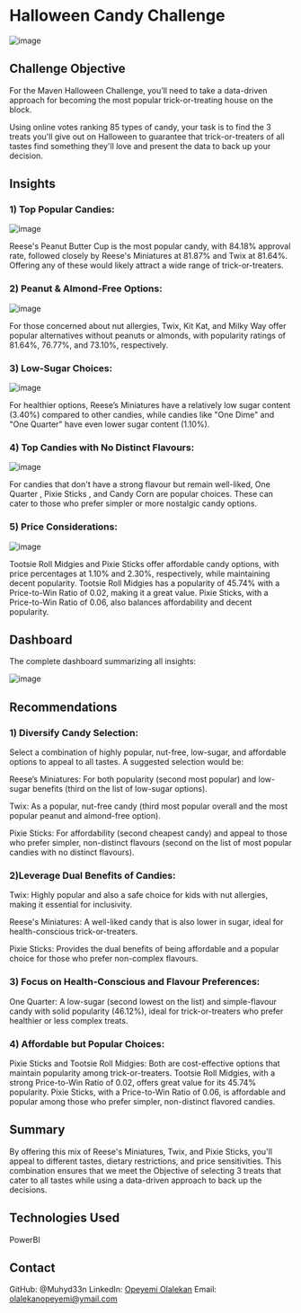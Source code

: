 # Halloween Candy Challenge

![image](https://github.com/user-attachments/assets/10dd1e4c-4bc1-4c79-a8b3-dd59a501d29c)

## Challenge Objective

For the Maven Halloween Challenge, you’ll need to take a data-driven approach for becoming the most popular trick-or-treating house on the block.

Using online votes ranking 85 types of candy, your task is to find the 3 treats you'll give out on Halloween to guarantee that trick-or-treaters of all tastes find something they'll love and present the data to back up your decision.

## Insights

### 1) Top Popular Candies:

![image](https://github.com/user-attachments/assets/ad59a3a8-81da-4066-b29b-1257d6ffba21)

Reese's Peanut Butter Cup is the most popular candy, with 84.18% approval rate, followed closely by Reese's Miniatures at 81.87% and Twix at 81.64%. Offering any of these would likely attract a wide range of trick-or-treaters.


### 2) Peanut & Almond-Free Options:

![image](https://github.com/user-attachments/assets/0a8c42e3-5b16-4a66-92d6-95e0298902ee)

For those concerned about nut allergies, Twix, Kit Kat, and Milky Way offer popular alternatives without peanuts or almonds, with popularity ratings of 81.64%, 76.77%, and 73.10%, respectively.

### 3) Low-Sugar Choices:

![image](https://github.com/user-attachments/assets/9e98afba-f744-4988-ac17-43b036449af0)

For healthier options, Reese’s Miniatures have a relatively low sugar content (3.40%) compared to other candies, while candies like "One Dime" and "One Quarter" have even lower sugar content (1.10%).
### 4) Top Candies with No Distinct Flavours:

![image](https://github.com/user-attachments/assets/a6fd4259-df52-43a7-954b-102e502966d9)

For candies that don't have a strong flavour but remain well-liked, One Quarter , Pixie Sticks , and Candy Corn are popular choices. These can cater to those who prefer simpler or more nostalgic candy options.

### 5) Price Considerations:

![image](https://github.com/user-attachments/assets/8882d910-1fc3-46c6-9158-db6ce3ae4243)


Tootsie Roll Midgies and Pixie Sticks  offer affordable candy options, with price percentages at 1.10% and 2.30%, respectively, while maintaining decent popularity. Tootsie Roll Midgies has a popularity of 45.74% with a Price-to-Win Ratio of 0.02, making it a great value. Pixie Sticks, with a Price-to-Win Ratio of 0.06, also balances affordability and decent popularity.

## Dashboard
The complete dashboard summarizing all insights:

![image](https://github.com/user-attachments/assets/f785cda1-bffe-4863-8b28-50adf34d47dd)



## Recommendations

### 1) Diversify Candy Selection:

Select a combination of highly popular, nut-free, low-sugar, and affordable options to appeal to all tastes. A suggested selection would be:

Reese’s Miniatures: For both popularity (second most popular) and low-sugar benefits (third on the list of low-sugar options).

Twix: As a popular, nut-free candy (third most popular overall and the most popular peanut and almond-free option).

Pixie Sticks: For affordability (second cheapest candy) and appeal to those who prefer simpler, non-distinct flavours (second on the list of most popular candies with no distinct flavours).

### 2)Leverage Dual Benefits of Candies:

Twix: Highly popular and also a safe choice for kids with nut allergies, making it essential for inclusivity.

Reese's Miniatures: A well-liked candy that is also lower in sugar, ideal for health-conscious trick-or-treaters.

Pixie Sticks: Provides the dual benefits of being affordable and a popular choice for those who prefer non-complex flavours.

### 3) Focus on Health-Conscious and Flavour Preferences:

One Quarter: A low-sugar (second lowest on the list) and simple-flavour candy with solid popularity (46.12%), ideal for trick-or-treaters who prefer healthier or less complex treats.

### 4) Affordable but Popular Choices:

Pixie Sticks and Tootsie Roll Midgies: Both are cost-effective options that maintain popularity among trick-or-treaters. Tootsie Roll Midgies, with a strong Price-to-Win Ratio of 0.02, offers great value for its 45.74% popularity. Pixie Sticks, with a Price-to-Win Ratio of 0.06, is affordable and popular among those who prefer simpler, non-distinct flavored candies.

## Summary

By offering this mix of Reese's Miniatures, Twix, and Pixie Sticks, you'll appeal to different tastes, dietary restrictions, and price sensitivities. This combination ensures that we meet the Objective of selecting 3 treats that cater to all tastes while using a data-driven approach to back up the decisions.

## Technologies Used
PowerBI


## Contact
GitHub: @Muhyd33n 
LinkedIn: [Opeyemi Olalekan](https://www.linkedin.com/in/opeyemiolalekan/)
Email: olalekanopeyemi@ymail.com

